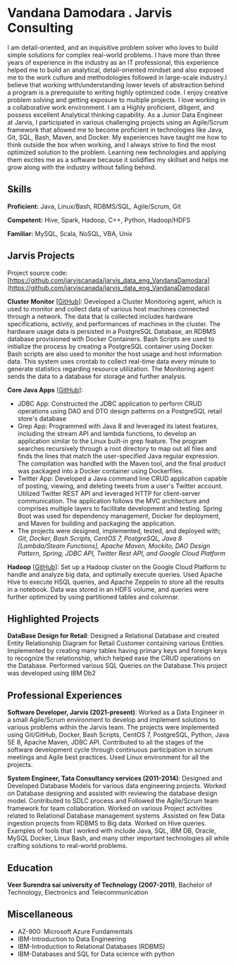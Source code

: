 # Vandana Damodara . Jarvis Consulting

I am detail-oriented, and an inquisitive problem solver who loves to build simple solutions for complex real-world problems. I have more than  three years of experience in the  industry as an IT professional, this experience helped me to build an analytical, detail-oriented mindset and also exposed me to the work culture and methodologies followed in large-scale industry.I believe that working with/understanding lower levels of abstraction behind a program is a prerequisite to writing highly optimized code. I enjoy creative problem solving and getting exposure to multiple projects. I love working in a collaborative work environment. I am a Highly proficient, diligent, and possess excellent Analytical thinking capability.  As a Junior Data Engineer at Jarvis, I participated in various challenging projects using an Agile/Scrum framework that allowed me to become proficient in technologies like Java, Git, SQL, Bash, Maven, and Docker. My experiences have taught me how to think outside the box when working, and I always strive to find the most optimized solution to the problem.  Learning new technologies and applying them excites me as a software because it solidifies my skillset and helps me grow along with the industry without falling behind.

## Skills

**Proficient:** Java, Linux/Bash, RDBMS/SQL, Agile/Scrum, Git

**Competent:** Hive, Spark, Hadoop, C++, Python, Hadoop/HDFS

**Familiar:** MySQL, Scala, NoSQL, VBA, Unix

## Jarvis Projects

Project source code: [https://github.com/jarviscanada/jarvis_data_eng_VandanaDamodara](https://github.com/jarviscanada/jarvis_data_eng_VandanaDamodara)


**Cluster Monitor** [[GitHub](https://github.com/jarviscanada/jarvis_data_eng_VandanaDamodara/tree/master/linux_sql)]: Developed a Cluster Monitoring agent, which is used to monitor and collect data of various host machines connected through a network. The data that is collected includes hardware specifications, activity, and performances of machines in the cluster. The hardware usage data is persisted in a PostgreSQL Database, an RDBMS database provisioned with Docker Containers. Bash Scripts are used to initialize the process by creating a PostgreSQL container using Docker. Bash scripts are also used to monitor the host usage and host information data. This system uses crontab to collect real-time data every minute to generate statistics regarding resource utilization. The Monitoring agent sends the data to a database for storage and further analysis.

**Core Java Apps** [[GitHub](https://github.com/jarviscanada/jarvis_data_eng_VandanaDamodara/tree/master/core_java)]:
      
  - JDBC App:  Constructed the JDBC application to perform CRUD operations using DAO and DTO design patterns on a PostgreSQL retail store's database
  - Grep App:  Programmed with Java 8 and leveraged its latest features, including the stream API and lambda functions, to develop an application similar to the Linux built-in grep feature. The program searches recursively through a root directory to map out all files and finds the lines that match the user-specified Java regular expression. The compilation was handled with the Maven tool, and the final product was packaged into a Docker container using Dockerfiles.
  - Twitter App: Developed a Java command line CRUD application capable of posting, viewing, and deleting tweets from a user's Twitter account. Utilized Twitter REST API and leveraged HTTP for client-server communication. The application follows the MVC architecture and comprises multiple layers to facilitate development and testing. Spring Boot was used for dependency management, Docker for deployment, and Maven for building and packaging the application.
  - The projects were designed, implemented, tested, and deployed with; *Git, Docker, Bash Scripts, CentOS 7, PostgreSQL, Java 8 [Lambda/Steam Functions], Apache Maven, Mockito, DAO Design Pattern, Spring, JDBC API, Twitter Rest API, and Google Cloud Platform*

**Hadoop** [[GitHub](https://github.com/jarviscanada/jarvis_data_eng_VandanaDamodara/tree/master/hadoop)]: Set up a Hadoop cluster on the Google Cloud Platform to handle and analyze big data, and optimally execute queries. Used Apache Hive to execute HSQL queries, and Apache Zeppelin to store all the results in a notebook. Data was stored in an HDFS volume, and queries were further optimized by using partitioned tables and columnar.


## Highlighted Projects
**DataBase Design for Retail**: Designed a Relational Database and created Entity Relationship Diagram for Retail Customer containing various Entities. Implemented by creating many tables having primary keys and foreign keys to recognize the relationship, which helped ease the CRUD operations on the Database. Performed various SQL Queries on the Database.This project was developed using IBM Db2


## Professional Experiences

**Software Developer, Jarvis (2021-present)**: Worked as a Data Engineer in a small Agile/Scrum environment to develop and implement solutions to various problems within the Jarvis team. The projects were implemented using Git/GitHub, Docker, Bash Scripts, CentOS 7, PostgreSQL, Python, Java SE 8, Apache Maven, JDBC API. Contributed to all the stages of the software development cycle through continuous participation in scrum meetings and Agile best practices. Used Linux environment for all the projects.

**System Engineer, Tata Consultancy services (2011-2014)**: Designed and Developed  Database Models for various data engineering projects. Worked on Database designing and assisted with reviewing the database design model. Contributed to SDLC process and  Followed the Agile/Scrum team framework for team collaboration. Worked on various Project activities related to Relational Database management systems .Assisted on few Data ingestion projects from RDBMS to Big data. Worked on Hive queries. Examples of tools that I worked with include Java, SQL, IBM DB, Oracle, MySQL Docker, Linux Bash, and many other important technologies all while crafting solutions to real-world problems.


## Education
**Veer Surendra sai university of Technology (2007-2011)**, Bachelor of Technology, Electronics and Telecommunication


## Miscellaneous
- AZ-900: Microsoft Azure Fundamentals
- IBM-Introduction to Data Engineering
- IBM-Introduction to Relational Databases (RDBMS) 
- IBM-Databases and SQL for Data science with python